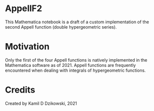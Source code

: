 # AppellF2

This Mathematica notebook is a draft of a custom implementation of the second Appell function (double hypergeometric series).

# Motivation

Only the first of the four Appell functions is natively implemented in the Mathematica software as of 2021.
Appell functions are frequently encountered when dealing with integrals of hypergeometric functions.

# Credits

Created by Kamil D Dzikowski, 2021
